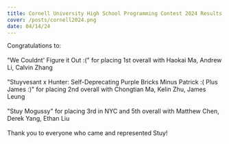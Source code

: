 ```yaml
---
title: Cornell University High School Programming Contest 2024 Results
cover: /posts/cornell2024.png
date: 04/14/24
---
```

Congratulations to:
<br/>
<br/>
"We Couldnt' Figure it Out :(" for placing 1st overall with Haokai Ma, Andrew Li, Calvin Zhang
<br/>
<br/>
"Stuyvesant x Hunter: Self-Deprecating Purple Bricks Minus Patrick :( Plus James :)" for placing 2nd overall with Chongtian Ma, Kelin Zhu, James Leung
<br/>
<br/>
"Stuy Mogussy" for placing 3rd in NYC and 5th overall with Matthew Chen, Derek Yang, Ethan Liu
<br/>
<br/>
Thank you to everyone who came and represented Stuy!